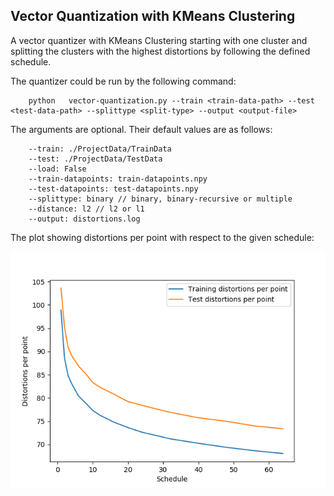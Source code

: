 ## Vector Quantization with KMeans Clustering

A vector quantizer with KMeans Clustering starting with one cluster and splitting the clusters with the highest distortions by following the defined schedule. 

The quantizer could be run by the following command:

		python	 vector-quantization.py --train <train-data-path> --test <test-data-path> --splittype <split-type> --output <output-file>

The arguments are optional. Their default values are as follows:
	
		--train: ./ProjectData/TrainData
		--test: ./ProjectData/TestData
		--load: False 
		--train-datapoints: train-datapoints.npy
		--test-datapoints: test-datapoints.npy 
		--splittype: binary // binary, binary-recursive or multiple
		--distance: l2 // l2 or l1
		--output: distortions.log

The plot showing distortions per point with respect to the given schedule:

![distortions](distortions.png)
